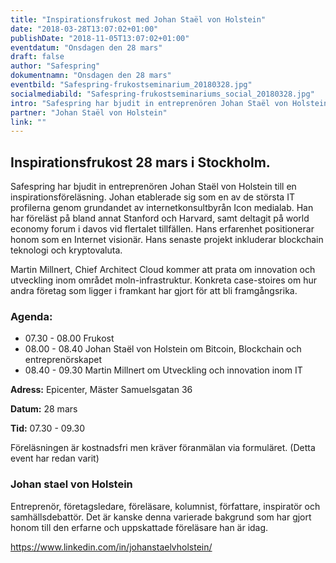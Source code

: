 ```yaml
---
title: "Inspirationsfrukost med Johan Staël von Holstein"
date: "2018-03-28T13:07:02+01:00"
publishDate: "2018-11-05T13:07:02+01:00"
eventdatum: "Onsdagen den 28 mars"
draft: false
author: "Safespring"
dokumentnamn: "Onsdagen den 28 mars"
eventbild: "Safespring-frukostseminarium_20180328.jpg"
socialmediabild: "Safespring-frukostseminariums_social_20180328.jpg"
intro: "Safespring har bjudit in entreprenören Johan Staël von Holstein till en inspirationsföreläsning. Hans senaste projekt inkluderar blockchain teknologi och kryptovaluta."
partner: "Johan Staël von Holstein"
link: ""
---
```


## Inspirationsfrukost 28 mars i Stockholm.
Safespring har bjudit in entreprenören Johan Staël von Holstein till en inspirationsföreläsning. Johan etablerade sig som en av de största IT profilerna genom  grundandet av internetkonsultbyrån Icon medialab. Han har föreläst på bland annat Stanford och Harvard, samt deltagit på world economy forum i davos vid flertalet tillfällen. Hans erfarenhet positionerar honom som en Internet visionär. Hans senaste projekt inkluderar blockchain teknologi och kryptovaluta.

Martin Millnert, Chief Architect Cloud kommer att prata om innovation och utveckling inom området moln-infrastruktur. Konkreta case-stoires om hur andra företag som ligger i framkant har gjort för att bli framgångsrika.

### Agenda:  

- 07.30 - 08.00 Frukost
- 08.00 - 08.40 Johan Staël von Holstein om Bitcoin, Blockchain och entreprenörskapet
- 08.40 - 09.30 Martin Millnert om Utveckling och innovation inom IT


**Adress:** Epicenter, Mäster Samuelsgatan 36

**Datum:** 28 mars

**Tid:** 07.30 - 09.30  


Föreläsningen är kostnadsfri men kräver föranmälan via formuläret. (Detta event har redan varit)

### Johan stael von Holstein
Entreprenör, företagsledare, föreläsare, kolumnist, författare, inspiratör och samhällsdebattör. Det är kanske denna varierade bakgrund som har gjort honom till den erfarne och uppskattade föreläsare
han är idag.

https://www.linkedin.com/in/johanstaelvholstein/
